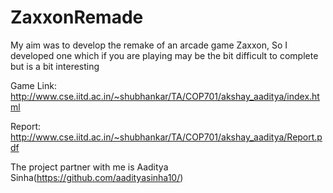# ZaxxonRemade

My aim was to develop the remake of an arcade game Zaxxon, So I developed one which if you are playing may be the bit difficult to complete but is a bit interesting

Game Link: http://www.cse.iitd.ac.in/~shubhankar/TA/COP701/akshay_aaditya/index.html

Report: http://www.cse.iitd.ac.in/~shubhankar/TA/COP701/akshay_aaditya/Report.pdf

The project partner with me is Aaditya Sinha(https://github.com/aadityasinha10/)
